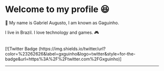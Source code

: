 <h1>Welcome to my profile 😆 </h1>

<p > 📣 My name is Gabriel Augusto, I am known as Gaguinho.  </p>
<p> I live in Brazil. I love technology and games. 🎮 </p>
<br>
       [![Twitter Badge (https://img.shields.io/twitter/url?color=%23262626&label=gxguinho&logo=twitter&style=for-the-badge&url=https%3A%2F%2Ftwitter.com%2FGxguinho)] 
<hr>
